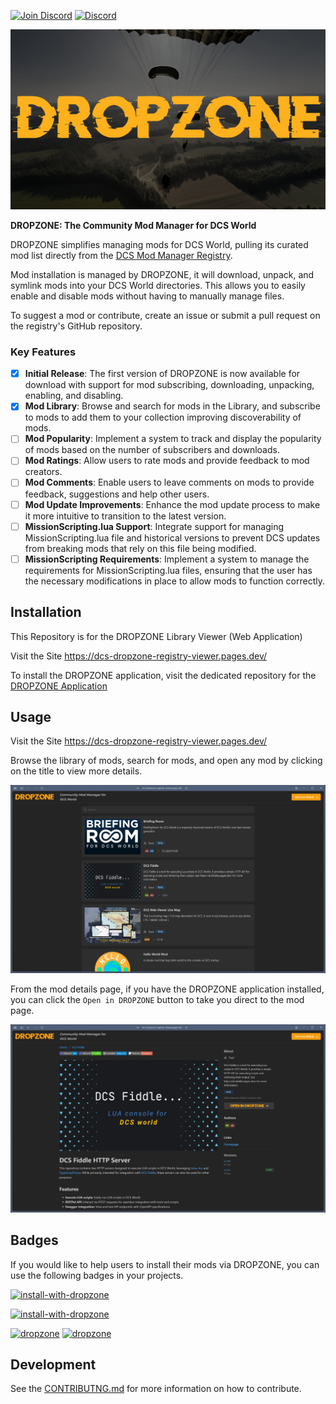[![Join Discord](https://img.shields.io/badge/Join-blue?logo=discord&label=Discord)](https://discord.gg/bT7BEHn5RD)
[![Discord](https://img.shields.io/discord/738118932937834566?logo=discord&label=Discord)](https://discord.com/channels/738118932937834566/1178991295260278785)

![index](./index.png)

**DROPZONE: The Community Mod Manager for DCS World**

DROPZONE simplifies managing mods for DCS World, pulling its curated mod list directly from the [DCS Mod Manager Registry](https://github.com/flying-dice/dcs-mod-manager-registry).

Mod installation is managed by DROPZONE, it will download, unpack, and symlink mods into your DCS World directories. This allows you to easily enable and disable mods without having to manually manage files.

To suggest a mod or contribute, create an issue or submit a pull request on the registry's GitHub repository.

### Key Features

- [x] **Initial Release**: The first version of DROPZONE is now available for download with support for mod subscribing, downloading, unpacking, enabling, and disabling.
- [x] **Mod Library**: Browse and search for mods in the Library, and subscribe to mods to add them to your collection improving discoverability of mods.
- [ ] **Mod Popularity**: Implement a system to track and display the popularity of mods based on the number of subscribers and downloads.
- [ ] **Mod Ratings**: Allow users to rate mods and provide feedback to mod creators.
- [ ] **Mod Comments**: Enable users to leave comments on mods to provide feedback, suggestions and help other users.
- [ ] **Mod Update Improvements**: Enhance the mod update process to make it more intuitive to transition to the latest version.
- [ ] **MissionScripting.lua Support**: Integrate support for managing MissionScripting.lua file and historical versions to prevent DCS updates from breaking mods that rely on this file being modified.
- [ ] **MissionScripting Requirements**: Implement a system to manage the requirements for MissionScripting.lua files, ensuring that the user has the necessary modifications in place to allow mods to function correctly.

## Installation

This Repository is for the DROPZONE Library Viewer (Web Application)

Visit the Site https://dcs-dropzone-registry-viewer.pages.dev/

To install the DROPZONE application, visit the dedicated repository for the [DROPZONE Application](https://github.com/flying-dice/dcs-dropzone-mod-manager)


## Usage

Visit the Site https://dcs-dropzone-registry-viewer.pages.dev/

Browse the library of mods, search for mods, and open any mod by clicking on the title to view more details.

![1.png](1.png)

From the mod details page, if you have the DROPZONE application installed, you can click the `Open in DROPZONE` button to take you direct to the mod page.

![2.png](2.png)



## Badges

If you would like to help users to install their mods via DROPZONE, you can use the following badges in your projects.

[![install-with-dropzone](https://img.shields.io/badge/Install-DROPZONE-f59e0f)](https://dcs-dropzone-registry-viewer.pages.dev/)

[![install-with-dropzone](https://img.shields.io/badge/Install-DROPZONE-f59e0f?style=for-the-badge&logo=github)](https://dcs-dropzone-registry-viewer.pages.dev/)

[![dropzone](https://dcs-dropzone-registry-viewer.pages.dev/download.svg)](https://dcs-dropzone-registry-viewer.pages.dev/)
[![dropzone](https://dcs-dropzone-registry-viewer.pages.dev/download-2.svg)](https://dcs-dropzone-registry-viewer.pages.dev/)

## Development

See the [CONTRIBUTNG.md](CONTRIBUTNG.md) for more information on how to contribute.
